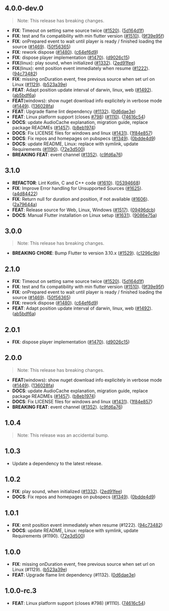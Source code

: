 ## 4.0.0-dev.0

> Note: This release has breaking changes.

 - **FIX**: Timeout on setting same source twice  ([#1520](https://github.com/bluefireteam/audioplayers/issues/1520)). ([5d164d1f](https://github.com/bluefireteam/audioplayers/commit/5d164d1f20463a8a31a228cd1d85252d47ae256e))
 - **FIX**: test and fix compatibility with min flutter version ([#1510](https://github.com/bluefireteam/audioplayers/issues/1510)). ([9f39e95f](https://github.com/bluefireteam/audioplayers/commit/9f39e95ff7913d8fc30fff27fef7aefc32de26fb))
 - **FIX**: onPrepared event to wait until player is ready / finished loading the source ([#1469](https://github.com/bluefireteam/audioplayers/issues/1469)). ([50f56365](https://github.com/bluefireteam/audioplayers/commit/50f56365f8e512df0fc5bdb7222614389cbd4ea0))
 - **FIX**: rework dispose ([#1480](https://github.com/bluefireteam/audioplayers/issues/1480)). ([c64ef6d9](https://github.com/bluefireteam/audioplayers/commit/c64ef6d914a52743128c717b90c4da0abbd7538d))
 - **FIX**: dispose player implementation ([#1470](https://github.com/bluefireteam/audioplayers/issues/1470)). ([d9026c15](https://github.com/bluefireteam/audioplayers/commit/d9026c1538cc83dfba5745771ad71c307b6da852))
 - **FIX**(linux): play sound, when initialized ([#1332](https://github.com/bluefireteam/audioplayers/issues/1332)). ([2ed91fee](https://github.com/bluefireteam/audioplayers/commit/2ed91feec4d3528a4edff635331bd3aad938afd7))
 - **FIX**(linux): emit position event immediately when resume ([#1222](https://github.com/bluefireteam/audioplayers/issues/1222)). ([94c73482](https://github.com/bluefireteam/audioplayers/commit/94c73482b0141d5f6c202219948fc79bac40b288))
 - **FIX**: missing onDuration event, free previous source when set url on Linux ([#1129](https://github.com/bluefireteam/audioplayers/issues/1129)). ([b523a39e](https://github.com/bluefireteam/audioplayers/commit/b523a39e253dd461b07c360d7547eef9bb54cd65))
 - **FEAT**: Adapt position update interval of darwin, linux, web  ([#1492](https://github.com/bluefireteam/audioplayers/issues/1492)). ([ab5bdf6a](https://github.com/bluefireteam/audioplayers/commit/ab5bdf6a2bcbf7e984d4d897e43a67b3684c52d8))
 - **FEAT**(windows): show nuget download info explicitely in verbose mode ([#1449](https://github.com/bluefireteam/audioplayers/issues/1449)). ([136028fa](https://github.com/bluefireteam/audioplayers/commit/136028fa1cbcf38f80e9cc7ad78b3bb89d2c6d30))
 - **FEAT**: Upgrade flame lint dependency ([#1132](https://github.com/bluefireteam/audioplayers/issues/1132)). ([0d6dae3e](https://github.com/bluefireteam/audioplayers/commit/0d6dae3efc4a73abeb554fd0862d64fda0269066))
 - **FEAT**: Linux platform support (closes [#798](https://github.com/bluefireteam/audioplayers/issues/798)) ([#1110](https://github.com/bluefireteam/audioplayers/issues/1110)). ([74616c54](https://github.com/bluefireteam/audioplayers/commit/74616c5471fb942d8f08c41de50c93d4387f8916))
 - **DOCS**: update AudioCache explanation, migration guide, replace package READMEs ([#1457](https://github.com/bluefireteam/audioplayers/issues/1457)). ([b8eb1974](https://github.com/bluefireteam/audioplayers/commit/b8eb197435631fafeaa9a26eb76aca8e43e86420))
 - **DOCS**: Fix LICENSE files for windows and linux ([#1431](https://github.com/bluefireteam/audioplayers/issues/1431)). ([1f84e857](https://github.com/bluefireteam/audioplayers/commit/1f84e857a112e663fff73c4e7c6875ebb72c783d))
 - **DOCS**: Fix repos and homepages on pubspecs ([#1349](https://github.com/bluefireteam/audioplayers/issues/1349)). ([0bdde4d9](https://github.com/bluefireteam/audioplayers/commit/0bdde4d9f8f62487cdcfe96221216eba03b31060))
 - **DOCS**: update README, Linux: replace with symlink, update Requirements ([#1190](https://github.com/bluefireteam/audioplayers/issues/1190)). ([72e3d500](https://github.com/bluefireteam/audioplayers/commit/72e3d50067e274a8efb6b646a3318ae5fa097a77))
 - **BREAKING** **FEAT**: event channel ([#1352](https://github.com/bluefireteam/audioplayers/issues/1352)). ([c9fd6a76](https://github.com/bluefireteam/audioplayers/commit/c9fd6a762c8c346d8d5598e3550c5571a5e460f0))

## 3.1.0

 - **REFACTOR**: Lint Kotlin, C and C++ code ([#1610](https://github.com/bluefireteam/audioplayers/issues/1610)). ([05394668](https://github.com/bluefireteam/audioplayers/commit/0539466850aaa49a0bde9448939c6c3d536dd6e2))
 - **FIX**: Improve Error handling for Unsupported Sources ([#1625](https://github.com/bluefireteam/audioplayers/issues/1625)). ([a4d84422](https://github.com/bluefireteam/audioplayers/commit/a4d84422f1421755b05aa7eff38b4d2ed0cf7482))
 - **FIX**: Return null for duration and position, if not available ([#1606](https://github.com/bluefireteam/audioplayers/issues/1606)). ([2a79644a](https://github.com/bluefireteam/audioplayers/commit/2a79644a2064ccc5d8e9a31aaf888b0b60ee321d))
 - **FEAT**: Release source for Web, Linux, Windows ([#1517](https://github.com/bluefireteam/audioplayers/issues/1517)). ([09496dcb](https://github.com/bluefireteam/audioplayers/commit/09496dcbf478af330e37be833184439b43b5ac44))
 - **DOCS**: Manual Flutter installation on Linux setup ([#1631](https://github.com/bluefireteam/audioplayers/issues/1631)). ([9086e75a](https://github.com/bluefireteam/audioplayers/commit/9086e75a9503bdb84f372b5e09a4b225d3fae5f6))

## 3.0.0

> Note: This release has breaking changes.

 - **BREAKING** **CHORE**: Bump Flutter to version 3.10.x ([#1529](https://github.com/bluefireteam/audioplayers/issues/1529)). ([c1296c9b](https://github.com/bluefireteam/audioplayers/commit/c1296c9ba0cc43284b31d78f2f484454fbf6b773))

## 2.1.0

 - **FIX**: Timeout on setting same source twice  ([#1520](https://github.com/bluefireteam/audioplayers/issues/1520)). ([5d164d1f](https://github.com/bluefireteam/audioplayers/commit/5d164d1f20463a8a31a228cd1d85252d47ae256e))
 - **FIX**: test and fix compatibility with min flutter version ([#1510](https://github.com/bluefireteam/audioplayers/issues/1510)). ([9f39e95f](https://github.com/bluefireteam/audioplayers/commit/9f39e95ff7913d8fc30fff27fef7aefc32de26fb))
 - **FIX**: onPrepared event to wait until player is ready / finished loading the source ([#1469](https://github.com/bluefireteam/audioplayers/issues/1469)). ([50f56365](https://github.com/bluefireteam/audioplayers/commit/50f56365f8e512df0fc5bdb7222614389cbd4ea0))
 - **FIX**: rework dispose ([#1480](https://github.com/bluefireteam/audioplayers/issues/1480)). ([c64ef6d9](https://github.com/bluefireteam/audioplayers/commit/c64ef6d914a52743128c717b90c4da0abbd7538d))
 - **FEAT**: Adapt position update interval of darwin, linux, web  ([#1492](https://github.com/bluefireteam/audioplayers/issues/1492)). ([ab5bdf6a](https://github.com/bluefireteam/audioplayers/commit/ab5bdf6a2bcbf7e984d4d897e43a67b3684c52d8))

## 2.0.1

 - **FIX**: dispose player implementation ([#1470](https://github.com/bluefireteam/audioplayers/issues/1470)). ([d9026c15](https://github.com/bluefireteam/audioplayers/commit/d9026c1538cc83dfba5745771ad71c307b6da852))

## 2.0.0

> Note: This release has breaking changes.

 - **FEAT**(windows): show nuget download info explicitely in verbose mode ([#1449](https://github.com/bluefireteam/audioplayers/issues/1449)). ([136028fa](https://github.com/bluefireteam/audioplayers/commit/136028fa1cbcf38f80e9cc7ad78b3bb89d2c6d30))
 - **DOCS**: update AudioCache explanation, migration guide, replace package READMEs ([#1457](https://github.com/bluefireteam/audioplayers/issues/1457)). ([b8eb1974](https://github.com/bluefireteam/audioplayers/commit/b8eb197435631fafeaa9a26eb76aca8e43e86420))
 - **DOCS**: Fix LICENSE files for windows and linux ([#1431](https://github.com/bluefireteam/audioplayers/issues/1431)). ([1f84e857](https://github.com/bluefireteam/audioplayers/commit/1f84e857a112e663fff73c4e7c6875ebb72c783d))
 - **BREAKING** **FEAT**: event channel ([#1352](https://github.com/bluefireteam/audioplayers/issues/1352)). ([c9fd6a76](https://github.com/bluefireteam/audioplayers/commit/c9fd6a762c8c346d8d5598e3550c5571a5e460f0))

## 1.0.4

> Note: This release was an accidental bump.

## 1.0.3

 - Update a dependency to the latest release.

## 1.0.2

 - **FIX**: play sound, when initialized ([#1332](https://github.com/bluefireteam/audioplayers/issues/1332)). ([2ed91fee](https://github.com/bluefireteam/audioplayers/commit/2ed91feec4d3528a4edff635331bd3aad938afd7))
 - **DOCS**: Fix repos and homepages on pubspecs ([#1349](https://github.com/bluefireteam/audioplayers/issues/1349)). ([0bdde4d9](https://github.com/bluefireteam/audioplayers/commit/0bdde4d9f8f62487cdcfe96221216eba03b31060))

## 1.0.1

 - **FIX**: emit position event immediately when resume (#1222). ([94c73482](https://github.com/bluefireteam/audioplayers/commit/94c73482b0141d5f6c202219948fc79bac40b288))
 - **DOCS**: update README, Linux: replace with symlink, update Requirements (#1190). ([72e3d500](https://github.com/bluefireteam/audioplayers/commit/72e3d50067e274a8efb6b646a3318ae5fa097a77))

## 1.0.0

 - **FIX**: missing onDuration event, free previous source when set url on Linux (#1129). ([b523a39e](https://github.com/bluefireteam/audioplayers/commit/b523a39e253dd461b07c360d7547eef9bb54cd65))
 - **FEAT**: Upgrade flame lint dependency (#1132). ([0d6dae3e](https://github.com/bluefireteam/audioplayers/commit/0d6dae3efc4a73abeb554fd0862d64fda0269066))

## 1.0.0-rc.3

 - **FEAT**: Linux platform support (closes #798) (#1110). ([74616c54](https://github.com/bluefireteam/audioplayers/commit/74616c5471fb942d8f08c41de50c93d4387f8916))

